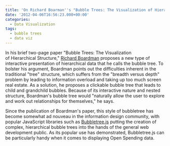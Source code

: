 ```yaml
---
title: 'On Richard Boarman''s "Bubble Trees: The Visualization of Hierarchical Structure"'
date: '2012-04-06T16:56:23.000+00:00'
categories:
  - Data Visualization
tags:
  - bubble trees
  - data viz
---
```



In his brief two-page paper "Bubble Trees: The Visualization of Hierarchical Structure," <a href="http://richardboardman.com/">Richard Boardman</a> proposes a new type of interactive presentation of hierarchical data that he calls the bubble tree. To bolster his argument, Boardman points out the difficulties inherent in the traditional "tree" structure, which suffers from the "breadth versus depth" problem by leading to information overload and taking up too much screen real estate. As a solution, he proposes a clickable bubble tree that leads to child and grandchild bubbles. Because of its interactive nature and nested structure, Boardman's bubble tree would "naturally allow the user to explore and work out relationships for themselves," he says.

Since the publication of Boardman's paper, this style of bubbletree has become somewhat ad nouveau in the information design community, with popular JavaScript libraries such as <a href="https://github.com/okfn/bubbletree/wiki/Bubble-Tree-Documentation">Bubbletree.js</a> putting the creation of complex, hierarchical bubble trees into the hands of the general web development public. As its popular use has demonstrated, Bubbletree.js can be particularly handy when it comes to displaying Open Spending data.
